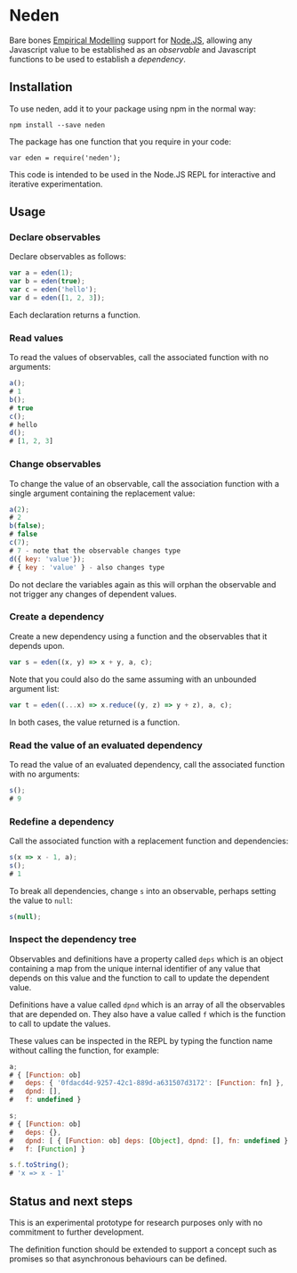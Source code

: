 # Neden

Bare bones [Empirical Modelling](https://en.wikipedia.org/wiki/Empirical_modelling) support for [Node.JS](https://nodejs.org/en/), allowing any Javascript value to be established as an _observable_ and Javascript functions to be used to establish a _dependency_.

## Installation

To use neden, add it to your package using npm in the normal way:

    npm install --save neden

The package has one function that you require in your code:

    var eden = require('neden');

This code is intended to be used in the Node.JS REPL for interactive and iterative experimentation.

## Usage

### Declare observables

Declare observables as follows:

```javascript
var a = eden(1);
var b = eden(true);
var c = eden('hello');
var d = eden([1, 2, 3]);
```

Each declaration returns a function.

### Read values

To read the values of observables, call the associated function with no arguments:

```javascript
a();
# 1
b();
# true
c();
# hello
d();
# [1, 2, 3]
```

### Change observables

To change the value of an observable, call the association function with a
single argument containing the replacement value:

```javascript
a(2);
# 2
b(false);
# false
c(7);
# 7 - note that the observable changes type
d({ key: 'value'});
# { key : 'value' } - also changes type
```

Do not declare the variables again as this will orphan the observable and not trigger any changes of dependent values.

### Create a dependency

Create a new dependency using a function and the observables that it depends upon.

```javascript
var s = eden((x, y) => x + y, a, c);
```

Note that you could also do the same assuming with an unbounded argument list:

```javascript
var t = eden((...x) => x.reduce((y, z) => y + z), a, c);
```

In both cases, the value returned is a function.

### Read the value of an evaluated dependency

To read the value of an evaluated dependency, call the associated function with no arguments:

```javascript
s();
# 9
```

### Redefine a dependency

Call the associated function with a replacement function and dependencies:

```javascript
s(x => x - 1, a);
s();
# 1
```

To break all dependencies, change `s` into an observable, perhaps setting the value to `null`:

```javascript
s(null);
```

### Inspect the dependency tree

Observables and definitions have a property called `deps` which is an object containing a map from the unique internal identifier of any value that depends on this value and the function to call to update the dependent value.

Definitions have a value called `dpnd` which is an array of all the observables that are depended on. They also have a value called `f` which is the function to call to update the values.

These values can be inspected in the REPL by typing the function name without calling the function, for example:

```javascript
a;
# { [Function: ob]
#   deps: { '0fdacd4d-9257-42c1-889d-a631507d3172': [Function: fn] },
#   dpnd: [],
#   f: undefined }

s;
# { [Function: ob]
#   deps: {},
#   dpnd: [ { [Function: ob] deps: [Object], dpnd: [], fn: undefined } ],
#   f: [Function] }

s.f.toString();
# 'x => x - 1'
```

## Status and next steps

This is an experimental prototype for research purposes only with no commitment to further development.

The definition function should be extended to support a concept such as promises so that asynchronous behaviours can be defined.
